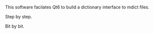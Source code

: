 This software facilates Qt6 to build a dictionary interface to mdict files. 

Step by step. 

Bit by bit.

